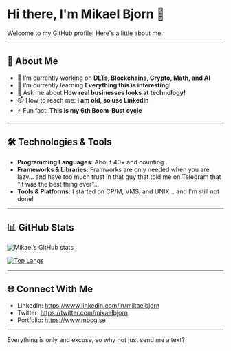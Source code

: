 # Hi there, I'm Mikael Bjorn 👋

Welcome to my GitHub profile! Here's a little about me:

---

## 🚀 About Me
- 🔭 I’m currently working on **DLTs, Blockchains, Crypto, Math, and AI**
- 🌱 I’m currently learning **Everything this is interesting!**
- 💬 Ask me about **How real businesses looks at technology!**
- 📫 How to reach me: **I am old, so use LinkedIn**
- ⚡ Fun fact: **This is my 6th Boom-Bust cycle**

---

## 🛠️ Technologies & Tools
- **Programming Languages:** About 40+ and counting...
- **Frameworks & Libraries:** Framworks are only needed when you are lazy... and have too much trust in that guy that told me on Telegram that "it was the best thing ever"...
- **Tools & Platforms:** I started on CP/M, VMS, and UNIX... and I'm still not done!

---

## 📊 GitHub Stats
![Mikael’s GitHub stats](https://github-readme-stats.vercel.app/api?username=mikaelbjorn&show_icons=true&theme=radical)

[![Top Langs](https://github-readme-stats.vercel.app/api/top-langs/?username=mikaelbjorn&layout=compact&theme=radical)](https://github.com/anuraghazra/github-readme-stats)

---

## 🌐 Connect With Me
- LinkedIn: https://www.linkedin.com/in/mikaelbjorn
- Twitter: https://twitter.com/mikaelbjorn
- Portfolio: https://www.mbcg.se

---

Everything is only and excuse, so why not just send me a text?
